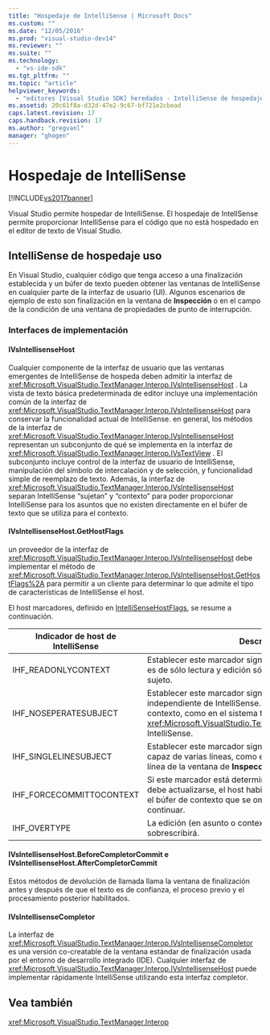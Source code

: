 ```yaml
---
title: "Hospedaje de IntelliSense | Microsoft Docs"
ms.custom: ""
ms.date: "12/05/2016"
ms.prod: "visual-studio-dev14"
ms.reviewer: ""
ms.suite: ""
ms.technology: 
  - "vs-ide-sdk"
ms.tgt_pltfrm: ""
ms.topic: "article"
helpviewer_keywords: 
  - "editores [Visual Studio SDK] heredados - IntelliSense de hospedaje"
ms.assetid: 20c61f8a-d32d-47e2-9c67-bf721e2cbead
caps.latest.revision: 17
caps.handback.revision: 17
ms.author: "gregvanl"
manager: "ghogen"
---
```

# Hospedaje de IntelliSense
[!INCLUDE[vs2017banner](../code-quality/includes/vs2017banner.md)]

Visual Studio permite hospedar de IntelliSense.  El hospedaje de IntellSense permite proporcionar IntelliSense para el código que no está hospedado en el editor de texto de Visual Studio.  
  
## IntelliSense de hospedaje uso  
 En Visual Studio, cualquier código que tenga acceso a una finalización establecida y un búfer de texto pueden obtener las ventanas de IntelliSense en cualquier parte de la interfaz de usuario \(UI\).  Algunos escenarios de ejemplo de esto son finalización en la ventana de **Inspección** o en el campo de la condición de una ventana de propiedades de punto de interrupción.  
  
### Interfaces de implementación  
  
#### IVsIntellisenseHost  
 Cualquier componente de la interfaz de usuario que las ventanas emergentes de IntelliSense de hospeda deben admitir la interfaz de <xref:Microsoft.VisualStudio.TextManager.Interop.IVsIntellisenseHost> .  La vista de texto básica predeterminada de editor incluye una implementación común de la interfaz de <xref:Microsoft.VisualStudio.TextManager.Interop.IVsIntellisenseHost> para conservar la funcionalidad actual de IntelliSense.  en general, los métodos de la interfaz de <xref:Microsoft.VisualStudio.TextManager.Interop.IVsIntellisenseHost> representan un subconjunto de qué se implementa en la interfaz de <xref:Microsoft.VisualStudio.TextManager.Interop.IVsTextView> .  El subconjunto incluye control de la interfaz de usuario de IntelliSense, manipulación del símbolo de intercalación y de selección, y funcionalidad simple de reemplazo de texto.  Además, la interfaz de <xref:Microsoft.VisualStudio.TextManager.Interop.IVsIntellisenseHost> separan IntelliSense “sujetan” y “contexto” para poder proporcionar IntelliSense para los asuntos que no existen directamente en el búfer de texto que se utiliza para el contexto.  
  
#### IVsIntellisenseHost.GetHostFlags  
 un proveedor de la interfaz de <xref:Microsoft.VisualStudio.TextManager.Interop.IVsIntellisenseHost> debe implementar el método de <xref:Microsoft.VisualStudio.TextManager.Interop.IVsIntellisenseHost.GetHostFlags%2A> para permitir a un cliente para determinar lo que admite el tipo de características de IntelliSense el host.  
  
 El host marcadores, definido en [IntelliSenseHostFlags](../extensibility/intellisensehostflags.md), se resume a continuación.  
  
|Indicador de host de IntelliSense|Descripción|  
|---------------------------------------|-----------------|  
|IHF\_READONLYCONTEXT|Establecer este marcador significa que el búfer de contexto es de sólo lectura y edición sólo se produce dentro del texto sujeto.|  
|IHF\_NOSEPERATESUBJECT|Establecer este marcador significa que no hay ningún asunto independiente de IntelliSense.  El objeto existe en el búfer de contexto, como en el sistema tradicional de <xref:Microsoft.VisualStudio.TextManager.Interop.IVsTextView> IntelliSense.|  
|IHF\_SINGLELINESUBJECT|Establecer este marcador significa que el asunto no es capaz de varias líneas, como en una edición de una sola línea de la ventana de **Inspección** .|  
|IHF\_FORCECOMMITTOCONTEXT|Si este marcador está determinado y el búfer de contexto debe actualizarse, el host habilita la marca de solo lectura en el búfer de contexto que se omiten y ediciones para continuar.|  
|IHF\_OVERTYPE|La edición \(en asunto o contexto\) debe hacer en modo sobrescribirá.|  
  
#### IVsIntellisenseHost.BeforeCompletorCommit e IVsIntellisenseHost.AfterCompletorCommit  
 Estos métodos de devolución de llamada llama la ventana de finalización antes y después de que el texto es de confianza, el proceso previo y el procesamiento posterior habilitados.  
  
#### IVsIntellisenseCompletor  
 La interfaz de <xref:Microsoft.VisualStudio.TextManager.Interop.IVsIntellisenseCompletor> es una versión co\-creatable de la ventana estándar de finalización usada por el entorno de desarrollo integrado \(IDE\).  Cualquier interfaz de <xref:Microsoft.VisualStudio.TextManager.Interop.IVsIntellisenseHost> puede implementar rápidamente IntelliSense utilizando esta interfaz completor.  
  
## Vea también  
 <xref:Microsoft.VisualStudio.TextManager.Interop>